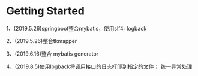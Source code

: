 # Getting Started

1、(2019.5.26)springboot整合mybatis，使用slf4+logback

2、(2019.5.26)整合tkmapper

3、(2019.6.16)整合 mybatis generator

4、(2019.8.5)使用logback将调用接口的日志打印到指定的文件；
    统一异常处理

